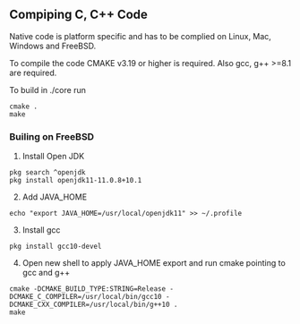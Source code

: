 ## Compiping C, C++ Code

Native code is platform specific and has to be complied on Linux, Mac, Windows and FreeBSD.

To compile the code CMAKE v3.19 or higher is required. Also gcc, g++ >=8.1 are required.

To build in ./core run

```
cmake .
make
```

### Builing on FreeBSD

1. Install Open JDK

```
pkg search ^openjdk
pkg install openjdk11-11.0.8+10.1
```

2. Add JAVA_HOME

```
echo "export JAVA_HOME=/usr/local/openjdk11" >> ~/.profile
```

3. Install gcc

```
pkg install gcc10-devel
```

4. Open new shell to apply JAVA_HOME export and run cmake pointing to gcc and g++

```
cmake -DCMAKE_BUILD_TYPE:STRING=Release -DCMAKE_C_COMPILER=/usr/local/bin/gcc10 -DCMAKE_CXX_COMPILER=/usr/local/bin/g++10 .
make  
```
